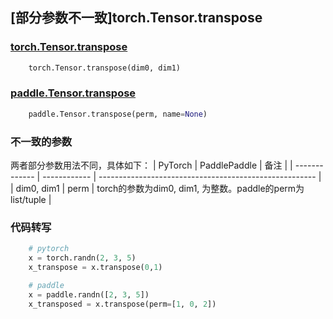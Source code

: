 ## [部分参数不一致]torch.Tensor.transpose

### [torch.Tensor.transpose](https://pytorch.org/docs/1.13/generated/torch.Tensor.swapdims.html)

```python
    torch.Tensor.transpose(dim0, dim1) 
```

### [paddle.Tensor.transpose](https://www.paddlepaddle.org.cn/documentation/docs/zh/api/paddle/Tensor_cn.html#transpose-perm-name-none)

```python
    paddle.Tensor.transpose(perm, name=None)
```

### 不一致的参数
两者部分参数用法不同，具体如下：
| PyTorch       | PaddlePaddle | 备注                                                   |
| ------------- | ------------ | ------------------------------------------------------ |
| dim0, dim1 | perm | torch的参数为dim0, dim1, 为整数。paddle的perm为list/tuple |

### 代码转写

```python
    # pytorch
    x = torch.randn(2, 3, 5)
    x_transpose = x.transpose(0,1)

    # paddle
    x = paddle.randn([2, 3, 5])
    x_transposed = x.transpose(perm=[1, 0, 2])
```